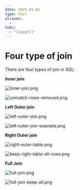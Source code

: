 ```yaml
---
date: 2025-01-01
type: fact
aliases:
  -
hubs:
  - "[[psql]]"
---
```


# Four type of join

There are four types of join in SQL:

**Inner join**

![inner-join.png](../assets/imgs/inner-join.png)

![unmatch-rows-removed.png](../assets/imgs/unmatch-rows-removed.png)


**Left Outer join**

![left-outer-join.png](../assets/imgs/left-outer-join.png)

![left-outer-join-example.png](../assets/imgs/left-outer-join-example.png)


**Right Outer join**

![right-outer-table.png](../assets/imgs/right-outer-table.png)

![keep-right-table-all-rows.png](../assets/imgs/keep-right-table-all-rows.png)


**Full Join**

![full-join.png](../assets/imgs/full-join.png)

![full-join-keep-all.png](../assets/imgs/full-join-keep-all.png)


